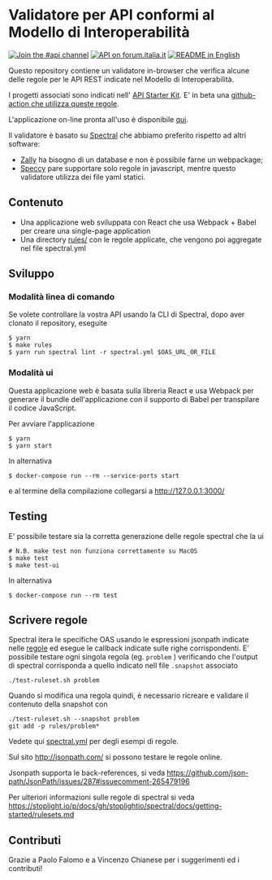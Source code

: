 # Validatore per API conformi al Modello di Interoperabilità

[![Join the #api channel](https://img.shields.io/badge/Slack-%23api-blue.svg?logo=slack)](https://developersitalia.slack.com/messages/CDKBYTG74)
[![API on forum.italia.it](https://img.shields.io/badge/Forum-interoperabilit%C3%A0-blue.svg)](https://forum.italia.it/c/piano-triennale/interoperabilita)
[![README in English](https://img.shields.io/badge/Readme-English-darkgreen.svg)](README.en.md)

Questo repository contiene un validatore in-browser che verifica alcune delle regole per le API REST indicate nel Modello di Interoperabilità.

I progetti associati sono indicati nell' [API Starter Kit](https://github.com/teamdigitale/api-starter-kit).
E' in beta una [github-action che utilizza queste regole](https://github.com/teamdigitale/api-oas-checker-action).

L'applicazione on-line pronta all'uso è disponibile [qui](https://italia.github.io/api-oas-checker/).

Il validatore è basato su [Spectral](https://github.com/stoplightio/spectral) che abbiamo preferito rispetto ad altri software:

- [Zally](https://github.com/zalando/zally) ha bisogno di un database e non è possibile farne un webpackage;
- [Speccy](https://github.com/wework/speccy) pare supportare solo regole in javascript, mentre questo validatore utilizza dei file yaml statici.

## Contenuto

- Una applicazione web sviluppata con React che usa Webpack + Babel per creare una single-page application
- Una directory [rules/](rules/) con le regole applicate, che vengono poi aggregate nel file spectral.yml

## Sviluppo

### Modalità linea di comando
Se volete controllare la vostra API usando la CLI di Spectral, dopo aver clonato il repository, eseguite

```
$ yarn
$ make rules
$ yarn run spectral lint -r spectral.yml $OAS_URL_OR_FILE
```

### Modalità ui
Questa applicazione web è basata sulla libreria React e usa Webpack per generare il bundle dell'applicazione con il supporto di Babel per transpilare il codice JavaScript.

Per avviare l'applicazione
```
$ yarn
$ yarn start
```
In alternativa
```
$ docker-compose run --rm --service-ports start
```
e al termine della compilazione collegarsi a http://127.0.0.1:3000/

## Testing

E' possibile testare sia la corretta generazione delle regole spectral che la ui

```
# N.B. make test non funziona correttamente su MacOS
$ make test
$ make test-ui
```

In alternativa
```
$ docker-compose run --rm test
```

## Scrivere regole

Spectral itera le specifiche OAS usando le espressioni jsonpath
indicate nelle [regole](rules/)
ed esegue le callback indicate sulle righe corrispondenti.
E' possibile testare ogni singola regola (eg. `problem` ) verificando
che l'output di spectral corrisponda a quello indicato nell file `.snapshot` associato

```
./test-ruleset.sh problem
```

Quando si modifica una regola quindi, è necessario ricreare e validare il contenuto della snapshot
con

```
./test-ruleset.sh --snapshot problem
git add -p rules/problem* 
```

Vedete qui [spectral.yml](spectral.yml) per degli esempi di regole.

Sul sito http://jsonpath.com/ si possono testare le regole online.

Jsonpath supporta le back-references,
 si veda https://github.com/json-path/JsonPath/issues/287#issuecomment-265479196

Per ulteriori informazioni sulle regole di spectral si veda https://stoplight.io/p/docs/gh/stoplightio/spectral/docs/getting-started/rulesets.md

## Contributi

Grazie a Paolo Falomo
e a Vincenzo Chianese per i suggerimenti ed i contributi!

